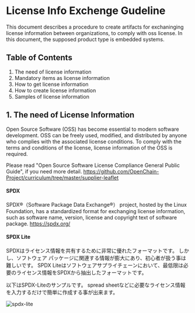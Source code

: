 # License Info Exchenge Gudeline

This document describes a procedure to create artifacts for exchaninging license information between organizations, to comply with oss license. In this document, the supposed product type is embedded systems.

## Table of Contents

1. The need of license information  
1. Mandatory items as license information  
1. How to get license information 
1. How to create license information
1. Samples of license information  

## 1. The need of License Information 

Open Source Software (OSS) has become essential to modern software development. OSS can be freely used, modified, and distributed by anyone who complies with the associated license conditions. To comply with the terms and conditions of the license, license information of the OSS is required. 

Please read "Open Source Software License Compliance General Public Guide", if you need more detail.
https://github.com/OpenChain-Project/curriculum/tree/master/supplier-leaflet

#### SPDX

SPDX®（Software Package Data Exchange®） project, hosted by the Linux Foundation, has a standardized format for exchanging license information, such as software name, version, license and copyright text of software package.
https://spdx.org/


#### SPDX Lite

SPDXはライセンス情報を共有するために非常に優れたフォーマットです。
しかし、ソフトウェア パッケージに関連する情報が膨大にあり、初心者が扱う事は難しいです。
SPDX Liteはソフトウェアサプライチェーンにおいて、最低限は必要のライセンス情報をSPDXから抽出したフォーマットです。  

以下はSPDX-Liteのサンプルです。
spread sheetなどに必要なライセンス情報を入力するだけで簡単に作成する事が出来ます。

![spdx-lite](https://user-images.githubusercontent.com/21073492/59993340-ee596500-968a-11e9-8783-5cf9a95ee351.png)

